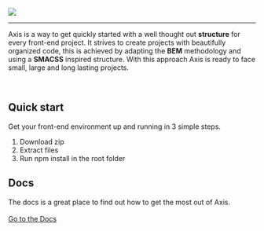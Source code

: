 ![](https://i.gyazo.com/52004f847a41f81253f96eeb5ddd73e0.png)
***

Axis is a way to get quickly started with a well thought out **structure** for every front-end project. It strives to create projects with beautifully organized code, this is achieved by adapting the **BEM** methodology and using a **SMACSS** inspired structure. With this approach Axis is ready to face small, large and long lasting projects.

<br>

## Quick start
Get your front-end environment up and running in 3 simple steps.

1. Download zip 
2. Extract files
3. Run npm install in the root folder


## Docs
The docs is a great place to find out how to get the most out of Axis.
<br>
<br>
[Go to the Docs](https://github.com/MartijnKeesmaat/Project-Axis/wiki)
